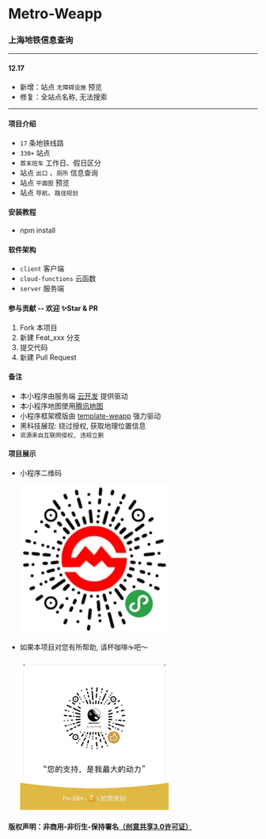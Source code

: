# Metro-Weapp
### 上海地铁信息查询

----
#### 12.17
*  新增：站点 `无障碍设施` 预览
*  修复：全站点名称, 无法搜索
----
#### 项目介绍
 * `17` 条地铁线路
 * `330+` 站点
 * `首末班车` 工作日、假日区分
 * 站点 `出口` 、`厕所` 信息查询
 * 站点 `平面图` 预览
 * 站点 `导航`、`路径规划`

#### 安装教程

 * npm install

#### 软件架构

 * `client` 客户端
 * `cloud-functions` 云函数
 * `server` 服务端

#### 参与贡献 -- 欢迎 ✨Star & PR

1. Fork 本项目
2. 新建 Feat_xxx 分支
3. 提交代码
4. 新建 Pull Request

#### 备注
 * 本小程序由服务端 [云开发](https://developers.weixin.qq.com/miniprogram/dev/wxcloud/basis/getting-started.html) 提供驱动
 * 本小程序地图使用[腾讯地图](https://lbs.qq.com/index.html)
 * 小程序框架模版由 [template-weapp](https://github.com/tech-demo/template-weapp) 强力驱动
 * 黑科技展现: 绕过授权, 获取地理位置信息
 * `资源来自互联网侵权, 违规立删`

#### 项目展示

 * 小程序二维码

    <img src="./screenshot/qr-code.jpg" width = "300" height = "300" />

 * 如果本项目对您有所帮助, 请杯咖啡☕️吧～

    <img src="./screenshot/WechatIMG.jpeg" width = "300" height = "300" />

#### 版权声明：非商用-非衍生-保持署名[（创意共享3.0许可证）](https://creativecommons.org/licenses/by-nc-nd/3.0/deed.zh)
